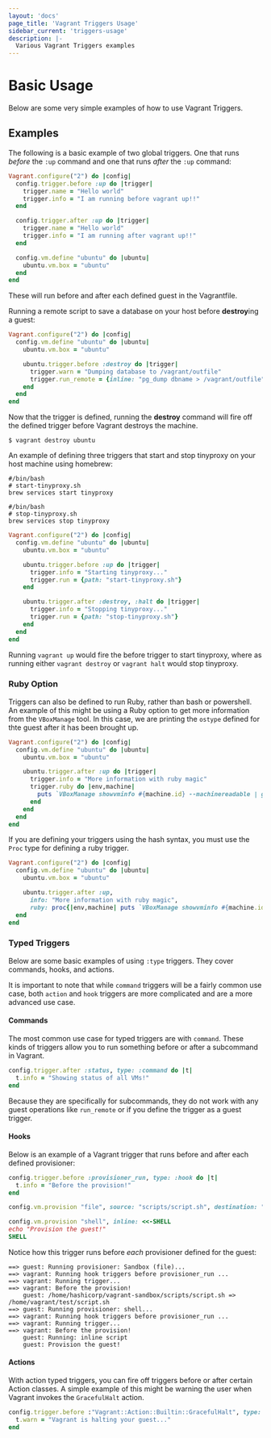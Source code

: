 ```yaml
---
layout: 'docs'
page_title: 'Vagrant Triggers Usage'
sidebar_current: 'triggers-usage'
description: |-
  Various Vagrant Triggers examples
---
```


# Basic Usage

Below are some very simple examples of how to use Vagrant Triggers.

## Examples

The following is a basic example of two global triggers. One that runs _before_
the `:up` command and one that runs _after_ the `:up` command:

```ruby
Vagrant.configure("2") do |config|
  config.trigger.before :up do |trigger|
    trigger.name = "Hello world"
    trigger.info = "I am running before vagrant up!!"
  end

  config.trigger.after :up do |trigger|
    trigger.name = "Hello world"
    trigger.info = "I am running after vagrant up!!"
  end

  config.vm.define "ubuntu" do |ubuntu|
    ubuntu.vm.box = "ubuntu"
  end
end
```

These will run before and after each defined guest in the Vagrantfile.

Running a remote script to save a database on your host before **destroy**ing a
guest:

```ruby
Vagrant.configure("2") do |config|
  config.vm.define "ubuntu" do |ubuntu|
    ubuntu.vm.box = "ubuntu"

    ubuntu.trigger.before :destroy do |trigger|
      trigger.warn = "Dumping database to /vagrant/outfile"
      trigger.run_remote = {inline: "pg_dump dbname > /vagrant/outfile"}
    end
  end
end
```

Now that the trigger is defined, running the **destroy** command will fire off
the defined trigger before Vagrant destroys the machine.

```shell
$ vagrant destroy ubuntu
```

An example of defining three triggers that start and stop tinyproxy on your host
machine using homebrew:

```shell
#/bin/bash
# start-tinyproxy.sh
brew services start tinyproxy
```

```shell
#/bin/bash
# stop-tinyproxy.sh
brew services stop tinyproxy
```

```ruby
Vagrant.configure("2") do |config|
  config.vm.define "ubuntu" do |ubuntu|
    ubuntu.vm.box = "ubuntu"

    ubuntu.trigger.before :up do |trigger|
      trigger.info = "Starting tinyproxy..."
      trigger.run = {path: "start-tinyproxy.sh"}
    end

    ubuntu.trigger.after :destroy, :halt do |trigger|
      trigger.info = "Stopping tinyproxy..."
      trigger.run = {path: "stop-tinyproxy.sh"}
    end
  end
end
```

Running `vagrant up` would fire the before trigger to start tinyproxy, where as
running either `vagrant destroy` or `vagrant halt` would stop tinyproxy.

### Ruby Option

Triggers can also be defined to run Ruby, rather than bash or powershell. An
example of this might be using a Ruby option to get more information from the `VBoxManage`
tool. In this case, we are printing the `ostype` defined for thte guest after
it has been brought up.

```ruby
Vagrant.configure("2") do |config|
  config.vm.define "ubuntu" do |ubuntu|
    ubuntu.vm.box = "ubuntu"

    ubuntu.trigger.after :up do |trigger|
      trigger.info = "More information with ruby magic"
      trigger.ruby do |env,machine|
        puts `VBoxManage showvminfo #{machine.id} --machinereadable | grep ostype`
      end
    end
  end
end
```

If you are defining your triggers using the hash syntax, you must use the `Proc`
type for defining a ruby trigger.

```ruby
Vagrant.configure("2") do |config|
  config.vm.define "ubuntu" do |ubuntu|
    ubuntu.vm.box = "ubuntu"

    ubuntu.trigger.after :up,
      info: "More information with ruby magic",
      ruby: proc{|env,machine| puts `VBoxManage showvminfo #{machine.id} --machinereadable | grep ostype`}
  end
end
```

### Typed Triggers

Below are some basic examples of using `:type` triggers. They cover commands, hooks,
and actions.

It is important to note that while `command` triggers will be a fairly common use case,
both `action` and `hook` triggers are more complicated and are a more advanced use case.

#### Commands

The most common use case for typed triggers are with `command`. These kinds of
triggers allow you to run something before or after a subcommand in Vagrant.

```ruby
config.trigger.after :status, type: :command do |t|
  t.info = "Showing status of all VMs!"
end
```

Because they are specifically for subcommands, they do not work with any guest
operations like `run_remote` or if you define the trigger as a guest trigger.

#### Hooks

Below is an example of a Vagrant trigger that runs before and after each defined
provisioner:

```ruby
config.trigger.before :provisioner_run, type: :hook do |t|
  t.info = "Before the provision!"
end

config.vm.provision "file", source: "scripts/script.sh", destination: "/test/script.sh"

config.vm.provision "shell", inline: <<-SHELL
echo "Provision the guest!"
SHELL

```

Notice how this trigger runs before _each_ provisioner defined for the guest:

```shell
==> guest: Running provisioner: Sandbox (file)...
==> vagrant: Running hook triggers before provisioner_run ...
==> vagrant: Running trigger...
==> vagrant: Before the provision!
    guest: /home/hashicorp/vagrant-sandbox/scripts/script.sh => /home/vagrant/test/script.sh
==> guest: Running provisioner: shell...
==> vagrant: Running hook triggers before provisioner_run ...
==> vagrant: Running trigger...
==> vagrant: Before the provision!
    guest: Running: inline script
    guest: Provision the guest!
```

#### Actions

With action typed triggers, you can fire off triggers before or after certain
Action classes. A simple example of this might be warning the user when Vagrant
invokes the `GracefulHalt` action.

```ruby
config.trigger.before :"Vagrant::Action::Builtin::GracefulHalt", type: :action do |t|
  t.warn = "Vagrant is halting your guest..."
end
```
